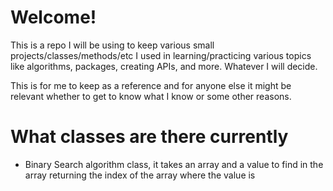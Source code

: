 # Welcome!

This is a repo I will be using to keep various small projects/classes/methods/etc I used in learning/practicing various topics like algorithms, packages, creating APIs, and more. Whatever I will decide.

This is for me to keep as a reference and for anyone else it might be relevant whether to get to know what I know or some other reasons.

# What classes are there currently

- Binary Search algorithm class, it takes an array and a value to find in the array returning the index of the array where the value is